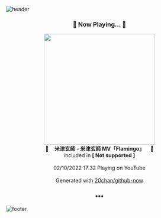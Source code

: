 ![header](https://capsule-render.vercel.app/api?type=wave&height=170&section=header&text=Hi.%20I'm%20SHIFT&fontColor=090707&fontAlignX=45&fontAlignY=65&fontSize=100)

<h3 align="center">🎵 Now Playing... 🎵</h3>
<p align="center">
  <a href="https://www.youtube.com/channel/UCUCeZaZeJbEYAAzvMgrKOPQ">
    <img width="300" src="https://yt3.ggpht.com/ytc/AKedOLTwrIuQYzPeYA69SqG6Vga3NJNV2w7A_dw6qU-wbA=s48-c-k-c0x00ffffff-no-rj-mo">
  </a>
  <br>
  🎵&nbsp&nbsp&nbsp <b>米津玄師 - 米津玄師 MV「Flamingo」</b> &nbsp&nbsp&nbsp🎵
  <br>
  included in <b>[ Not supported ]</b>
  
  <br />
  <br />
  02/10/2022 17:32 Playing on YouTube
  <br />
  <br />
  Generated with <a href="https://github.com/20chan/github-now">20chan/github-now</a>
</p>

<h3 align="center">•••</h3>

![footer](https://capsule-render.vercel.app/api?type=wave&height=150&section=footer)

